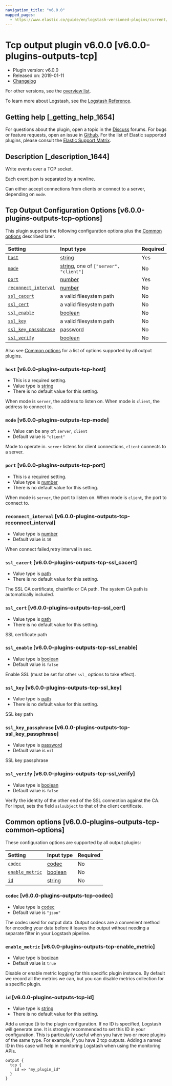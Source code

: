 ```yaml
---
navigation_title: "v6.0.0"
mapped_pages:
  - https://www.elastic.co/guide/en/logstash-versioned-plugins/current/v6.0.0-plugins-outputs-tcp.html
---
```


# Tcp output plugin v6.0.0 [v6.0.0-plugins-outputs-tcp]

* Plugin version: v6.0.0
* Released on: 2019-01-11
* [Changelog](https://github.com/logstash-plugins/logstash-output-tcp/blob/v6.0.0/CHANGELOG.md)

For other versions, see the [overview list](output-tcp-index.md).

To learn more about Logstash, see the [Logstash Reference](https://www.elastic.co/guide/en/logstash/current/index.html).

## Getting help [_getting_help_1654]

For questions about the plugin, open a topic in the [Discuss](http://discuss.elastic.co) forums. For bugs or feature requests, open an issue in [Github](https://github.com/logstash-plugins/logstash-output-tcp). For the list of Elastic supported plugins, please consult the [Elastic Support Matrix](https://www.elastic.co/support/matrix#matrix_logstash_plugins).

## Description [_description_1644]

Write events over a TCP socket.

Each event json is separated by a newline.

Can either accept connections from clients or connect to a server, depending on `mode`.

## Tcp Output Configuration Options [v6.0.0-plugins-outputs-tcp-options]

This plugin supports the following configuration options plus the [Common options](v6-0-0-plugins-outputs-tcp.md#v6.0.0-plugins-outputs-tcp-common-options) described later.

| Setting | Input type | Required |
| :- | :- | :- |
| [`host`](v6-0-0-plugins-outputs-tcp.md#v6.0.0-plugins-outputs-tcp-host) | [string](/lsr/value-types.md#string) | Yes |
| [`mode`](v6-0-0-plugins-outputs-tcp.md#v6.0.0-plugins-outputs-tcp-mode) | [string](/lsr/value-types.md#string), one of `["server", "client"]` | No |
| [`port`](v6-0-0-plugins-outputs-tcp.md#v6.0.0-plugins-outputs-tcp-port) | [number](/lsr/value-types.md#number) | Yes |
| [`reconnect_interval`](v6-0-0-plugins-outputs-tcp.md#v6.0.0-plugins-outputs-tcp-reconnect_interval) | [number](/lsr/value-types.md#number) | No |
| [`ssl_cacert`](v6-0-0-plugins-outputs-tcp.md#v6.0.0-plugins-outputs-tcp-ssl_cacert) | a valid filesystem path | No |
| [`ssl_cert`](v6-0-0-plugins-outputs-tcp.md#v6.0.0-plugins-outputs-tcp-ssl_cert) | a valid filesystem path | No |
| [`ssl_enable`](v6-0-0-plugins-outputs-tcp.md#v6.0.0-plugins-outputs-tcp-ssl_enable) | [boolean](/lsr/value-types.md#boolean) | No |
| [`ssl_key`](v6-0-0-plugins-outputs-tcp.md#v6.0.0-plugins-outputs-tcp-ssl_key) | a valid filesystem path | No |
| [`ssl_key_passphrase`](v6-0-0-plugins-outputs-tcp.md#v6.0.0-plugins-outputs-tcp-ssl_key_passphrase) | [password](/lsr/value-types.md#password) | No |
| [`ssl_verify`](v6-0-0-plugins-outputs-tcp.md#v6.0.0-plugins-outputs-tcp-ssl_verify) | [boolean](/lsr/value-types.md#boolean) | No |

Also see [Common options](v6-0-0-plugins-outputs-tcp.md#v6.0.0-plugins-outputs-tcp-common-options) for a list of options supported by all output plugins.

### `host` [v6.0.0-plugins-outputs-tcp-host]

* This is a required setting.
* Value type is [string](/lsr/value-types.md#string)
* There is no default value for this setting.

When mode is `server`, the address to listen on. When mode is `client`, the address to connect to.

### `mode` [v6.0.0-plugins-outputs-tcp-mode]

* Value can be any of: `server`, `client`
* Default value is `"client"`

Mode to operate in. `server` listens for client connections, `client` connects to a server.

### `port` [v6.0.0-plugins-outputs-tcp-port]

* This is a required setting.
* Value type is [number](/lsr/value-types.md#number)
* There is no default value for this setting.

When mode is `server`, the port to listen on. When mode is `client`, the port to connect to.

### `reconnect_interval` [v6.0.0-plugins-outputs-tcp-reconnect_interval]

* Value type is [number](/lsr/value-types.md#number)
* Default value is `10`

When connect failed,retry interval in sec.

### `ssl_cacert` [v6.0.0-plugins-outputs-tcp-ssl_cacert]

* Value type is [path](/lsr/value-types.md#path)
* There is no default value for this setting.

The SSL CA certificate, chainfile or CA path. The system CA path is automatically included.

### `ssl_cert` [v6.0.0-plugins-outputs-tcp-ssl_cert]

* Value type is [path](/lsr/value-types.md#path)
* There is no default value for this setting.

SSL certificate path

### `ssl_enable` [v6.0.0-plugins-outputs-tcp-ssl_enable]

* Value type is [boolean](/lsr/value-types.md#boolean)
* Default value is `false`

Enable SSL (must be set for other `ssl_` options to take effect).

### `ssl_key` [v6.0.0-plugins-outputs-tcp-ssl_key]

* Value type is [path](/lsr/value-types.md#path)
* There is no default value for this setting.

SSL key path

### `ssl_key_passphrase` [v6.0.0-plugins-outputs-tcp-ssl_key_passphrase]

* Value type is [password](/lsr/value-types.md#password)
* Default value is `nil`

SSL key passphrase

### `ssl_verify` [v6.0.0-plugins-outputs-tcp-ssl_verify]

* Value type is [boolean](/lsr/value-types.md#boolean)
* Default value is `false`

Verify the identity of the other end of the SSL connection against the CA. For input, sets the field `sslsubject` to that of the client certificate.

## Common options [v6.0.0-plugins-outputs-tcp-common-options]

These configuration options are supported by all output plugins:

| Setting | Input type | Required |
| :- | :- | :- |
| [`codec`](v6-0-0-plugins-outputs-tcp.md#v6.0.0-plugins-outputs-tcp-codec) | [codec](/lsr/value-types.md#codec) | No |
| [`enable_metric`](v6-0-0-plugins-outputs-tcp.md#v6.0.0-plugins-outputs-tcp-enable_metric) | [boolean](/lsr/value-types.md#boolean) | No |
| [`id`](v6-0-0-plugins-outputs-tcp.md#v6.0.0-plugins-outputs-tcp-id) | [string](/lsr/value-types.md#string) | No |

### `codec` [v6.0.0-plugins-outputs-tcp-codec]

* Value type is [codec](/lsr/value-types.md#codec)
* Default value is `"json"`

The codec used for output data. Output codecs are a convenient method for encoding your data before it leaves the output without needing a separate filter in your Logstash pipeline.

### `enable_metric` [v6.0.0-plugins-outputs-tcp-enable_metric]

* Value type is [boolean](/lsr/value-types.md#boolean)
* Default value is `true`

Disable or enable metric logging for this specific plugin instance. By default we record all the metrics we can, but you can disable metrics collection for a specific plugin.

### `id` [v6.0.0-plugins-outputs-tcp-id]

* Value type is [string](/lsr/value-types.md#string)
* There is no default value for this setting.

Add a unique `ID` to the plugin configuration. If no ID is specified, Logstash will generate one. It is strongly recommended to set this ID in your configuration. This is particularly useful when you have two or more plugins of the same type. For example, if you have 2 tcp outputs. Adding a named ID in this case will help in monitoring Logstash when using the monitoring APIs.

```
output {
  tcp {
    id => "my_plugin_id"
  }
}
```
